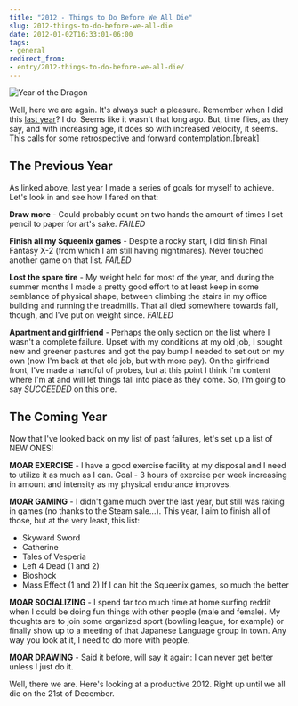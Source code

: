 ```yaml
---
title: "2012 - Things to Do Before We All Die"
slug: 2012-things-to-do-before-we-all-die
date: 2012-01-02T16:33:01-06:00
tags:
- general
redirect_from:
- entry/2012-things-to-do-before-we-all-die/
---
```

![](http://images.dxprog.com/blog/2012_new_year.jpg "Year of the Dragon")

Well, here we are again. It's always such a pleasure. Remember when I did this [last year](http://dxprog.com/entry/2011-to-do-what-must-be-done/)? I do. Seems like it wasn't that long ago. But, time flies, as they say, and with increasing age, it does so with increased velocity, it seems. This calls for some retrospective and forward contemplation.[break]

## The Previous Year
As linked above, last year I made a series of goals for myself to achieve. Let's look in and see how I fared on that:

**Draw more** - Could probably count on two hands the amount of times I set pencil to paper for art's sake. _FAILED_

**Finish all my Squeenix games** - Despite a rocky start, I did finish Final Fantasy X-2 (from which I am still having nightmares). Never touched another game on that list. _FAILED_

**Lost the spare tire** - My weight held for most of the year, and during the summer months I made a pretty good effort to at least keep in some semblance of physical shape, between climbing the stairs in my office building and running the treadmills. That all died somewhere towards fall, though, and I've put on weight since. _FAILED_

**Apartment and girlfriend** - Perhaps the only section on the list where I wasn't a complete failure. Upset with my conditions at my old job, I sought new and greener pastures and got the pay bump I needed to set out on my own (now I'm back at that old job, but with more pay). On the girlfriend front, I've made a handful of probes, but at this point I think I'm content where I'm at and will let things fall into place as they come. So, I'm going to say _SUCCEEDED_ on this one.

## The Coming Year
Now that I've looked back on my list of past failures, let's set up a list of NEW ONES!

**MOAR EXERCISE** - I have a good exercise facility at my disposal and I need to utilize it as much as I can. Goal - 3 hours of exercise per week increasing in amount and intensity as my physical endurance improves.

**MOAR GAMING** - I didn't game much over the last year, but still was raking in games (no thanks to the Steam sale...). This year, I aim to finish all of those, but at the very least, this list:
- Skyward Sword
- Catherine
- Tales of Vesperia
- Left 4 Dead (1 and 2)
- Bioshock
- Mass Effect (1 and 2)
If I can hit the Squeenix games, so much the better

**MOAR SOCIALIZING** - I spend far too much time at home surfing reddit when I could be doing fun things with other people (male and female). My thoughts are to join some organized sport (bowling league, for example) or finally show up to a meeting of that Japanese Language group  in town. Any way you look at it, I need to do more with people.

**MOAR DRAWING** - Said it before, will say it again: I can never get better unless I just do it.

Well, there we are. Here's looking at a productive 2012. Right up until we all die on the 21st of December.

